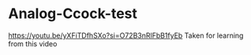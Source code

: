# Analog-Ccock-test
https://youtu.be/yXFiTDfhSXo?si=O72B3nRlFbB1fyEb Taken for learning from this video

